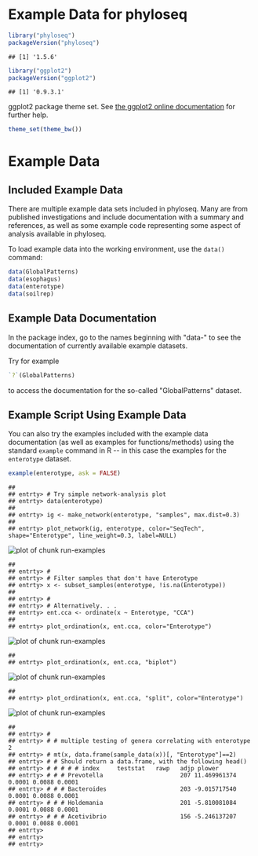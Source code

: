 
<link href="http://joey711.github.com/phyloseq/markdown.css" rel="stylesheet"></link>

# Example Data for phyloseq


```r
library("phyloseq")
packageVersion("phyloseq")
```

```
## [1] '1.5.6'
```

```r
library("ggplot2")
packageVersion("ggplot2")
```

```
## [1] '0.9.3.1'
```


ggplot2 package theme set. See [the ggplot2 online documentation](http://docs.ggplot2.org/current/) for further help.


```r
theme_set(theme_bw())
```



# Example Data
## Included Example Data
There are multiple example data sets included in phyloseq. Many are from published investigations and include documentation with a summary and references, as well as some example code representing some aspect of analysis available in phyloseq.

To load example data into the working environment, use the `data()` command:


```r
data(GlobalPatterns)
data(esophagus)
data(enterotype)
data(soilrep)
```


## Example Data Documentation
In the package index, go to the names beginning with "data-" to see the documentation of currently available example datasets.

Try for example


```r
`?`(GlobalPatterns)
```


to access the documentation for the so-called "GlobalPatterns" dataset.

## Example Script Using Example Data
You can also try the examples included with the example data documentation (as well as examples for functions/methods) using the standard `example` command in R -- in this case the examples for the `enterotype` dataset.


```r
example(enterotype, ask = FALSE)
```

```
## 
## entrty> # Try simple network-analysis plot
## entrty> data(enterotype)
## 
## entrty> ig <- make_network(enterotype, "samples", max.dist=0.3)
## 
## entrty> plot_network(ig, enterotype, color="SeqTech", shape="Enterotype", line_weight=0.3, label=NULL)
```

![plot of chunk run-examples](figure/run-examples1.png) 

```
## 
## entrty> #
## entrty> # Filter samples that don't have Enterotype
## entrty> x <- subset_samples(enterotype, !is.na(Enterotype))
## 
## entrty> #
## entrty> # Alternatively. . .
## entrty> ent.cca <- ordinate(x ~ Enterotype, "CCA")
## 
## entrty> plot_ordination(x, ent.cca, color="Enterotype")
```

![plot of chunk run-examples](figure/run-examples2.png) 

```
## 
## entrty> plot_ordination(x, ent.cca, "biplot")
```

![plot of chunk run-examples](figure/run-examples3.png) 

```
## 
## entrty> plot_ordination(x, ent.cca, "split", color="Enterotype")
```

![plot of chunk run-examples](figure/run-examples4.png) 

```
## 
## entrty> #
## entrty> # # multiple testing of genera correlating with enterotype 2
## entrty> # mt(x, data.frame(sample_data(x))[, "Enterotype"]==2)
## entrty> # # Should return a data.frame, with the following head()
## entrty> # # # # # index     teststat   rawp   adjp plower
## entrty> # # # Prevotella                      207 11.469961374 0.0001 0.0088 0.0001
## entrty> # # # Bacteroides                     203 -9.015717540 0.0001 0.0088 0.0001
## entrty> # # # Holdemania                      201 -5.810081084 0.0001 0.0088 0.0001
## entrty> # # # Acetivibrio                     156 -5.246137207 0.0001 0.0088 0.0001
## entrty> 
## entrty> 
## entrty>
```


